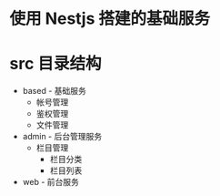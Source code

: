 # 使用 Nestjs 搭建的基础服务

# src 目录结构

- based - 基础服务
  - 帐号管理
  - 鉴权管理
  - 文件管理
- admin - 后台管理服务
  - 栏目管理
    - 栏目分类
    - 栏目列表
- web - 前台服务
